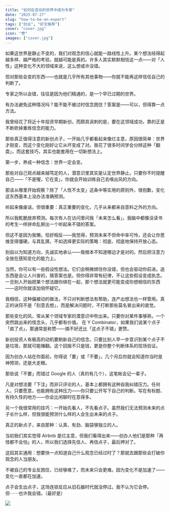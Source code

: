 ```yaml
---
title: "如何在变动的世界中成为专家"
date: "2025-07-27"
slug: "how-to-be-an-expert"
tags: ["创业", "好文推荐"]
cover: "cover.jpg"
icon: "😎"
images: ["cover.jpg"]
---
```

如果这世界是静止不变的，我们对观念的信心就能一路线性上升。某个想法经得起越多样、越严格的考验，就越可能是真的。许多人其实默默相信这一点——对「人性」这种变化不大的领域来说，这么想或许没错。



但对那些会变的东西——也就是几乎所有其他事物——你就不能再这样信任自己的判断了。



专家之所以会错，往往是因为他们精通的，是一个早已过期的世界。



有办法避免这种情况吗？能不能不被过时信念困住？答案是——可以，但得靠一点方法。



我曾经花了将近十年投资早期新创，而颇具讽刺的是，要在这领域成功，靠的正是不断砍掉重练信念的能力。



那些真正值得注意的新创点子，一开始几乎都看起来像烂主意，原因很简单：世界才刚变，而这个变化刚好让它从坏变成了对。我花了很多时间学会分辨这种「翻盘」，而这套技巧，其实也能套用在一切新想法上。



第一步，养成一种信念：世界一定会变。



那些对自己观点越来越笃定的人，潜意识里其实是认定世界静止。只要你不时提醒自己——「不是喔，它在变」，你就会开始训练自己去嗅出风的方向。



那该从哪里开始观察？除了「人性不太变」这条中等实用的原则外，很抱歉，变化这东西基本上没办法准确预测。



听起来像废话，但很重要：真正重要的变化，几乎从来都来自意料之外的方向。



所以我乾脆放弃预测。每次有人在访问里问我「未来怎么看」，我脑中都像没读书的考生一样拼命乱掰出一个听起来不错的答案。



但这不是因为我懒。恰好相反——我觉得，预测未来不但命中率可怜，还会让你思维变得僵硬。与其乱猜，不如选择更实际的策略：彻底、彻底地保持开放心态。



别自以为知道方向，先诚实地承认——我根本不知道哪边才是对的。然后把注意力全放在感知变化的能力上。



当然，你可以有一些假设性想法。它们会稍微绑住你没错，但也会驱动你前进。追东西是会让人兴奋的，猜答案也是。但你得非常有纪律，不让这些假设变成执念。
一旦别人开始把某个想法跟你绑在一起，那个想法就更可能变成你想相信的东西——这时你就该加倍怀疑它。



我相信，这种偏被动的做法，不只对判断想法有帮助，连产出想法也一样管用。真正的诀窍不是「刻意去想」，而是解决问题时，不打断那些莫名冒出来的直觉。



那些变化的风，常从某个领域专家的潜意识中吹出来。只要你对某件事够熟，一个突然跳出来的怪念头，几乎都有价值。
在 Y Combinator，如果我们说某个点子「疯了点」，那通常是称赞——搞不好还比「这点子不错」更赞。



新创投资人有极高的动机要刷新自己的信念。只要比别人早一步意识到某个点子不是垃圾，那就可能赚翻。这个回报不只是钱，更是你整个判断体系的现场验证。



因为创办人站在你面前，你得说「要」或「不要」，几个月后你就会知道你当时是神预测，还是大走眼。



那些说「不要」而错过 Google 的人（真的有几个），这笔帐会记一辈子。



凡是对想法要「下注」而非只评论的人，基本上都拥有这种自我纠错压力。任何人，只要愿意，也能拥有这种压力——你只要公开写下自己的判断。写在有标题、有持久性的地方——你会比闲聊时在意得多。



另一个我很常用的技巧：一开始先看人，不先看点子。虽然我们无法预测未来的点子长什么样，但我很能预测什么样的人会生出未来的点子。



真正的新点子，来自那种：认真、有劲、脑袋够独立的人。



当初我们其实觉得 Airbnb 是烂主意，但我们看得出来——创办人他们是那种「再怪都不会怕」的人，所以我们选择先信人、再信点子，最后押对了。



这招其实通用：想要快一点知道自己什么观念已经过时了？那就去跟那些会打破你观念的人当朋友。



不被自己的专业反困住，已经够难了，而未来只会更难。因为变化不是加速了——变化一直都在加速。



点子会生出点子，这场连锁反应从旧石器时代就没停过。我不认为它会停。
但⋯⋯也许我会错。（最好是）




![](https://prod-files-secure.s3.us-west-2.amazonaws.com/112d0858-5090-4d34-a606-b75eb8d65fd2/46476355-9cf3-4e99-9b7a-3531bc426380/1000202064.png?X-Amz-Algorithm=AWS4-HMAC-SHA256&X-Amz-Content-Sha256=UNSIGNED-PAYLOAD&X-Amz-Credential=ASIAZI2LB466Y3DKBU7G%2F20250905%2Fus-west-2%2Fs3%2Faws4_request&X-Amz-Date=20250905T143318Z&X-Amz-Expires=3600&X-Amz-Security-Token=IQoJb3JpZ2luX2VjEA4aCXVzLXdlc3QtMiJHMEUCIHy4jaChOt2pCPApBatSPH1%2Bh7%2FsuqgAqcOJ%2B0TEt3f4AiEAmg1uuBFg0GmQi4spEm%2FhhqzO4ycCT9OHCc0EAMa4XGIq%2FwMIdxAAGgw2Mzc0MjMxODM4MDUiDCpJsPQCWDn%2FG6bNNyrcA83E8mtYxZS02jGfnmCLvqfkUkqmBqry%2Fv6TfoSozdvBM3WTbQ6bO%2FZEI%2FGnaSfpiMh%2FeaXe0%2B3aXhqZQc3U1aRUCoy%2BlF1QSvl4D8q%2B0ZH9nVmF0qzK7DLfx%2FkIe%2Bl94tMEYsbMFSnTYjYzALbjwckkaPVgnSYdqldHV6rs%2BfAIhwyHWC9G7fLugP5XMkYTZ%2F1hxtwjfs9U4CxLBRzhsaQmDZ%2FuRP9fXnGi2pDt8eCIveTmkvKrzsxnsN63%2F05w6NNvkjnXdgjktCorSFrH1X7gn27X%2BkHY98f80Qz4hWE7V7TMywi9CW5fT%2FVtfSBJIigoWASgU1aIEP%2Fubu12OYi5tdj8SlepaHNvIJDKoVRNgOjxjsJJ%2FEyLJjndDPbZl6YTVwKdSnDmOm4e2hmR9fhFIV6uiSAROCrEdpPcJ4a1DvlYH1kCAqc1O2ZhxNLLFZKC8SW%2Fjou9zT1BxdSAZjIR9oYDPIPYU5ISG2XCqn5KEB8oX3dd1vt7gk1s1c4d7HLm0%2F9tlI6F2MujhyRnaamGwqAu%2BE2y%2B1LiRqL15pOd8ucdUJhq1ccD%2BGY1kzSaHHyRWn%2B4mR308a36eS0y4RV4PYF3tbKVnTr5k6TNEpesiGJNMPtq1ihHxju4MP%2Fb68UGOqUBjTdpg0SSBMPJWeaoyFKlYg%2BzZGflAkEZw90mTye2ySAyF9uuRsU12YNMuuPteC9RfS2p6Zc8tVPHV712npRhX8KiuXtEQ4UAi9JzdJhBdzOw3%2FMyu4iK%2Fy%2B7C3hJxnE9mZnzzRadBAJ5zVLsgF8vH7dScIUo6wanT%2Fe4Ox8rw6MlkLBj0BQdxbKg0eMw90HehYILTndtCo4Jki6bdt1Y7%2FZZK0H%2F&X-Amz-Signature=1fd126cf51fdc5d6a9877fbcdb4ebd247d117598032bdb0af73c7031711f0332&X-Amz-SignedHeaders=host&x-amz-checksum-mode=ENABLED&x-id=GetObject)

